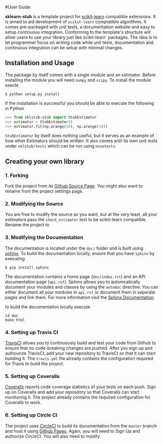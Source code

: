 
#User Guide

**sklearn-stub** is a template project for [scikit-learn](http://scikit-learn.org/) 
compatible extensions.
It is aimed to aid development of `scikit-learn` comptatible algorithms. It
comes pre-packaged with unit tests, a documentation website and easy to setup
continuous integration. Conforming to the template's structure will allow users
to use your library just like scikit-learn` packages. The idea is to let
programmer focus on writing code while unit tests, documentation and continuous
integration can be setup with minimal changes.


## Installation and Usage
The package by itself comes with a single module and an estimator. Before
installing the module you will need `numpy` and `scipy`.
To install the module execte.
```shell
$ python setup.py install
```
If the installation is successful you should be able to execute the following in Python
```python
>>> from sklstub.stub import StubEstimator
>>> estimator = StubEstimator()
>>> estimator.fit(np.arange(10), np.arange(10))
```

`StubEstimator` by itself does nothing useful, but it serves as an example of
how other Estimators should be written. It also comes with its own unit
tests under `sklstub/tests` which can be run using `nosetests`.

## Creating your own library
### 1. Forking
Fork the project from its [Github Source Page](https://github.com/vighneshbirodkar/sklearn-stub). You
might also want to rename from the project settings page.

### 2. Modifying the Source
You are free to modify the source as you want, but at the very least, all your estimators 
pass the `check_estimator` test to be scikit-learn compatible. Rename the project to 

### 3. Modifying the Documentation
The documentation is located under the `doc/` folder and is built using [sphinx](http://www.sphinx-doc.org/en/stable/).
To build the documentation locally, ensure that you have `sphinx` by executing
```shell
$ pip install sphinx
```
The documentation contains a home page (`doc/index.rst`) and an API documentation page (`api.rst`).
Sphinx allows you to automcatically document your modules and classes by using the `autodoc`
directive. You can either document all your modules in `api.rst` or document them in seperate
pages and link them. For more information visit the [Sphinx Documentation](http://www.sphinx-doc.org/en/stable/contents.html)

to build the documentation locally execute
```shell
cd doc
make html
```

### 4. Setting up Travis CI
[TravisCI](https://travis-ci.org/) allows you to continuously build and test your code from Github
to ensure that no code-breaking changes are pushed. After you sign up and authourize TravisCI, 
add your new repository to TravisCI so that it can start building it. The `travis.yml` file
already contains the configuration required for Travis to build the project.

### 5. Setting up Coveralls
[Coveralls](https://coveralls.io/) reports code coverage statistics of your tests on each push. Sign up
on Coveralls and add your repository so that Coveralls can start monitoring it. The project
already contains the required configuration for Coveralls to work.

### 6. Setting up Circle CI
The project uses [CircleCI](https://circleci.com/) to build its documentation from
the `master` branch and host it using [Github Pages](https://pages.github.com/). Again, 
you will need to Sign Up and authorize CircleCI. You will also need to modify
